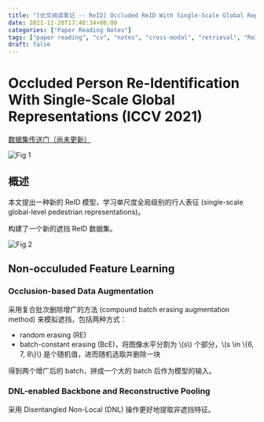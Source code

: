 ```yaml
---
title: "[论文阅读笔记 -- ReID] Occluded ReID With Single-Scale Global Representation (ICCV 2021)"
date: 2021-11-20T17:40:34+08:00
categories: ["Paper Reading Notes"]
tags: ["paper reading", "cv", "notes", "cross-modal", "retrieval", "ReID"]
draft: false
---
```


# Occluded Person Re-Identification With Single-Scale Global Representations (ICCV 2021)

[数据集传送门（尚未更新）](https://github.com/daidaidouer/OP-ReID)

![Fig 1](/images/2021/PRN119/1.png)

## 概述

本文提出一种新的 ReID 模型，学习单尺度全局级别的行人表征 (single-scale global-level pedestrian representations)。  

构建了一个新的遮挡 ReID 数据集。  

![Fig 2](/images/2021/PRN119/2.png)

## Non-occuluded Feature Learning

### Occlusion-based Data Augmentation

采用复合批次删除增广的方法 (compound batch erasing augmentation method) 来模拟遮挡，包括两种方式：  
+ random erasing (RE)
+ batch-constant erasing (BcE)，将图像水平分割为 \\(s\\) 个部分，\\(s \in \\{6, 7, 8\\}\\) 是个随机值，进而随机选取并删除一块

得到两个增广后的 batch，拼成一个大的 batch 后作为模型的输入。  

### DNL-enabled Backbone and Reconstructive Pooling

采用 Disentangled Non-Local (DNL) 操作更好地提取非遮挡特征。  
